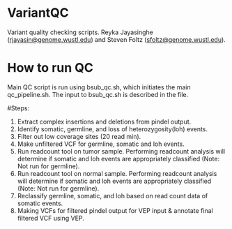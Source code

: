 # VariantQC
Variant quality checking scripts.
Reyka Jayasinghe (rjayasin@genome.wustl.edu) and Steven Foltz (sfoltz@genome.wustl.edu).

# How to run QC
Main QC script is run using bsub_qc.sh, which initiates the main qc_pipeline.sh. The input to bsub_qc.sh is described in the file.

#Steps:
1. Extract complex insertions and deletions from pindel output. 	
2. Identify somatic, germline, and loss of heterozygosity(loh) events.
3. Filter out low coverage sites (20 read min).
4. Make unfiltered VCF for germline, somatic and loh events.
5. Run readcount tool on tumor sample. Performing readcount analysis will determine if somatic and loh events are appropriately classified (Note: Not run for germline). 
6. Run readcount tool on normal sample. Performing readcount analysis will determine if somatic and loh events are appropriately classified (Note: Not run for germline).
7. Reclassify germline, somatic, and loh based on read count data of somatic events.  
8. Making VCFs for filtered pindel output for VEP input & annotate final filtered VCF using VEP.
